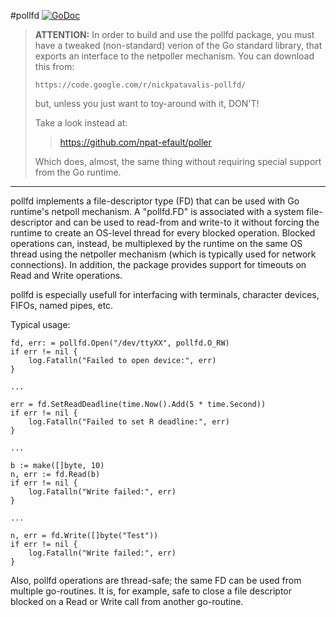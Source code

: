 #pollfd [![GoDoc](https://godoc.org/github.com/npat-efault/pollfd?status.png)](https://godoc.org/github.com/npat-efault/pollfd)

> **ATTENTION:** In order to build and use the pollfd package, you
> must have a tweaked (non-standard) verion of the Go standard
> library, that exports an interface to the netpoller mechanism. You
> can download this from:
> 
> ```
> https://code.google.com/r/nickpatavalis-pollfd/
> ```
> 
> but, unless you just want to toy-around with it, DON'T!
>
> Take a look instead at:
>
> > https://github.com/npat-efault/poller
>
> Which does, almost, the same thing without requiring special support
> from the Go runtime.

**********

pollfd implements a file-descriptor type (FD) that can be used with
Go runtime's netpoll mechanism. A "pollfd.FD" is associated with a
system file-descriptor and can be used to read-from and write-to it
without forcing the runtime to create an OS-level thread for every
blocked operation. Blocked operations can, instead, be multiplexed
by the runtime on the same OS thread using the netpoller mechanism
(which is typically used for network connections). In addition, the
package provides support for timeouts on Read and Write operations.

pollfd is especially usefull for interfacing with terminals,
character devices, FIFOs, named pipes, etc.

Typical usage:

```
fd, err: = pollfd.Open("/dev/ttyXX", pollfd.O_RW)
if err != nil {
    log.Fatalln("Failed to open device:", err)
}

...

err = fd.SetReadDeadline(time.Now().Add(5 * time.Second))
if err != nil {
    log.Fatalln("Failed to set R deadline:", err)
}

...

b := make([]byte, 10)
n, err := fd.Read(b)
if err != nil {
    log.Fatalln("Write failed:", err)
}

...

n, err = fd.Write([]byte("Test"))
if err != nil {
    log.Fatalln("Write failed:", err)
}
```

Also, pollfd operations are thread-safe; the same FD can be used
from multiple go-routines. It is, for example, safe to close a file
descriptor blocked on a Read or Write call from another go-routine.
